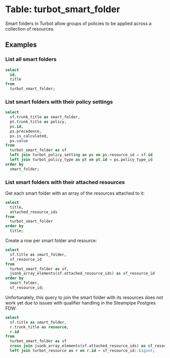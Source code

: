 # Table: turbot_smart_folder

Smart folders in Turbot allow groups of policies to be applied across a
collection of resources.

## Examples

### List all smart folders

```sql
select
  id,
  title
from
  turbot_smart_folder;
```

### List smart folders with their policy settings

```sql
select
  sf.trunk_title as smart_folder,
  pt.trunk_title as policy,
  ps.id,
  ps.precedence,
  ps.is_calculated,
  ps.value
from
  turbot_smart_folder as sf
  left join turbot_policy_setting as ps on ps.resource_id = sf.id
  left join turbot_policy_type as pt on pt.id = ps.policy_type_id
order by
  smart_folder;
```

### List smart folders with their attached resources

Get each smart folder with an array of the resources attached to it:

```sql
select
  title,
  attached_resource_ids
from
  turbot_smart_folder
order by
  title;
```

Create a row per smart folder and resource:

```sql
select
  sf.title as smart_folder,
  sf_resource_id
from
  turbot_smart_folder as sf,
  jsonb_array_elements(sf.attached_resource_ids) as sf_resource_id
order by
  smart_folder,
  sf_resource_id;
```

Unfortunately, this query to join the smart folder with its resources does not
work yet due to issues with qualifier handling in the Steampipe Postgres FDW:

```sql
select
  sf.title as smart_folder,
  r.trunk_title as resource,
  r.id
from
  turbot_smart_folder as sf
  cross join jsonb_array_elements(sf.attached_resource_ids) as sf_resource_id
  left join turbot_resource as r on r.id = sf_resource_id::bigint;
```
